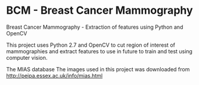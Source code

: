 # BCM - Breast Cancer Mammography
Breast Cancer Mammography - Extraction of features using Python and OpenCV

This project uses Python 2.7 and OpenCV to cut region of interest of mammographies and extract features to use in future to train and test using computer vision.

The MIAS database
The images used in this project was downloaded from http://peipa.essex.ac.uk/info/mias.html

